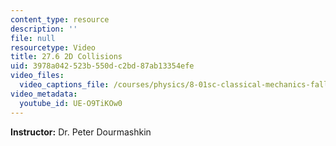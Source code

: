 ```yaml
---
content_type: resource
description: ''
file: null
resourcetype: Video
title: 27.6 2D Collisions
uid: 3978a042-523b-550d-c2bd-87ab13354efe
video_files:
  video_captions_file: /courses/physics/8-01sc-classical-mechanics-fall-2016/week-9-collision-theory/27.6-2d-collisions/27.6-2d-collisions/UE-O9TiKOw0.vtt
video_metadata:
  youtube_id: UE-O9TiKOw0
---
```


**Instructor:** Dr. Peter Dourmashkin